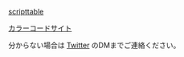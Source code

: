 [scripttable](https://apps.apple.com/jp/app/scriptable/id1405459188)

[カラーコードサイト](https://www.colordic.org/)

分からない場合は [Twitter](https://twitter/Baketu_A_b/) のDMまでご連絡ください。
